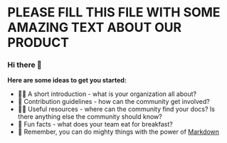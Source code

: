 # PLEASE FILL THIS FILE WITH SOME AMAZING TEXT ABOUT OUR PRODUCT

### Hi there 👋

**Here are some ideas to get you started:**

 - 🙋‍♀️ A short introduction - what is your organization all about?
 - 🌈 Contribution guidelines - how can the community get involved?
 - 👩‍💻 Useful resources - where can the community find your docs? Is there anything else the community should know?
 - 🍿 Fun facts - what does your team eat for breakfast?
 - 🧙 Remember, you can do mighty things with the power of [Markdown](https://docs.github.com/github/writing-on-github/getting-started-with-writing-and-formatting-on-github/basic-writing-and-formatting-syntax)
